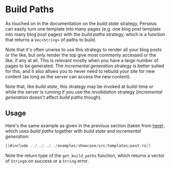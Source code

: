 # Build Paths

As touched on in the documentation on the _build state_ strategy, Perseus can easily turn one template into many pages (e.g. one blog post template into many blog post pages) with the _build paths_ strategy, which is a function that returns a `Vec<String>` of paths to build.

Note that it's often unwise to use this strategy to render all your blog posts or the like, but only render the top give most commonly accessed or the like, if any at all. This is relevant mostly when you have a large number of pages to be generated. The _incremental generation_ strategy is better suited for this, and it also allows you to never need to rebuild your site for new content (as long as the server can access the new content).

Note that, like _build state_, this strategy may be invoked at build-time or while the server is running if you use the _revalidation_ strategy (_incremental generation_ doesn't affect _build paths_ though).

## Usage

Here's the same example as given in the previous section (taken from [here](https://github.com/arctic-hen7/perseus/blob/main/examples/showcase/src/templates/post.rs)), which uses _build paths_ together with _build state_ and _incremental generation_:

```rust
{{#include ../../../../examples/showcase/src/templates/post.rs}}
```

Note the return type of the `get_build_paths` function, which returns a vector of `String`s on success or a `String` error.
